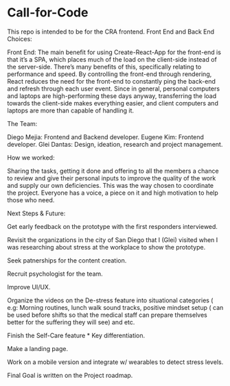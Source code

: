 # Call-for-Code

This repo is intended to be for the CRA frontend.
Front End and Back End Choices:

Front End: The main benefit for using Create-React-App for the front-end is that it’s a SPA, which places much of the load on the client-side instead of the server-side. There’s many benefits of this, specifically relating to performance and speed. By controlling the front-end through rendering, React reduces the need for the front-end to constantly ping the back-end and refresh through each user event. Since in general, personal computers and laptops are high-performing these days anyway, transferring the load towards the client-side makes everything easier, and client computers and laptops are more than capable of handling it.


The Team:



Diego Mejia: Frontend and Backend developer. 
Eugene Kim: Frontend developer.
Glei Dantas: Design, ideation, research and project management.


How we worked:



Sharing the tasks, getting it done and offering to all the members a chance to review and give their personal inputs to improve the quality of the work and supply our own deficiencies.  This was the way chosen to coordinate the project. Everyone has a voice, a piece on it and high motivation to help those who need.


Next Steps & Future:




Get early feedback on the prototype with the first responders interviewed.

Revisit the organizations in the city of San Diego that I (Glei) visited when I was researching about stress at the workplace to show the prototype.

Seek patnerships for the content creation.

Recruit psychologist for the team.

Improve UI/UX.

Organize the videos on the De-stress feature into situational categories ( e.g: Morning routines, lunch walk sound tracks, positive mindset setup ( can be used before shifts so that the medical staff can prepare themselves better for the suffering they will see) and etc.

Finish the Self-Care feature * Key differentiation.

Make a landing page.

Work on a mobile version and integrate w/ wearables to detect stress levels.

Final Goal is written on the Project roadmap.

